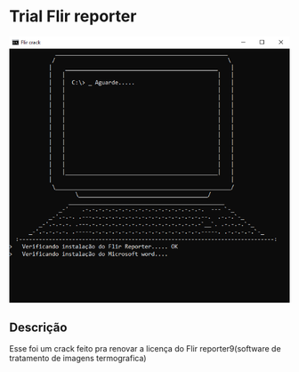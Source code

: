 # Trial Flir reporter

![vba](preview/app.PNG)

## Descrição

Esse foi um crack feito pra renovar a licença do Flir reporter9(software de tratamento de imagens termografica)
